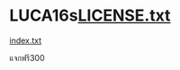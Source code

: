 # LUCA16s[LICENSE.txt](https://github.com/luca168ss/LUCA16/files/7417810/LICENSE.txt)
[index.txt](https://github.com/luca168ss/LUCA16/files/7417816/index.txt)

แจกฟรี300
